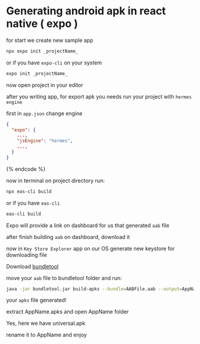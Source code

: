 # Generating android apk in react native ( expo )

for start we create new sample app

```bash
npx expo init _projectName_
```

or if you have `expo-cli` on your system

```bash
expo init _projectName_
```

now  open project in your editor

after you writing app, for export apk you needs run your project with `hermes engine`

first in ‍`app.json` change engine

```json
{
  "expo": {
    ...,
    "jsEngine": "hermes",
    ...,
  }
}
```
{% endcode %}

now in terminal on project directory run:

```bash
npx eas-cli build
```

or if you have `eas-cli`

```bash
eas-cli build
```

Expo will provide a link on dashboard for us that generated  `aab` file

after finish building `aab` on dashboard, download it

now in `Key Store Explorer` app on our OS generate new keystore for downloading file

Download [bundletool](https://github.com/google/bundletool)

move your `aab` file to bundletool folder and run:

```bash
java -jar bundletool.jar build-apks --bundle=AABFile.aab --output=AppName.apks --ks=YourKS.keystore --ks-pass=pass:KSPass --ks-key-alias="Alias as string" --key-pass=pass:AliasPass  --mode=universal
```

your `apks` file generated!

extract AppName.apks and open AppName folder

Yes, here we have universal.apk

rename it to AppName and enjoy
